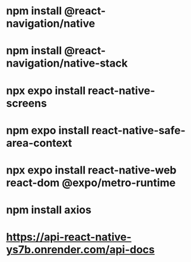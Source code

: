 # npm install @react-navigation/native
# npm install @react-navigation/native-stack
# npx expo install react-native-screens
# npm expo install react-native-safe-area-context
# npx expo install react-native-web react-dom @expo/metro-runtime
# npm install axios
# https://api-react-native-ys7b.onrender.com/api-docs
